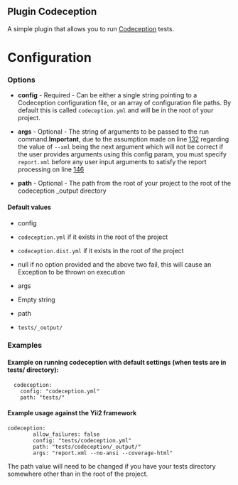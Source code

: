 Plugin Codeception
------------------

A simple plugin that allows you to run [Codeception](http://codeception.com/) tests.

Configuration
=============

### Options

* **config** - Required - Can be either a single string pointing to a Codeception configuration file, or an array of configuration file paths. By default this is called `codeception.yml` and will be in the root of your project.

* **args** - Optional - The string of arguments to be passed to the run command.**Important**, due to the assumption made on line [132](https://github.com/Block8/PHPCI/blob/master/PHPCI/Plugin/Codeception.php#L132) regarding the value of `--xml` being the next argument which will not be correct if the user provides arguments using this config param, you must specify `report.xml` before any user input arguments to satisfy the report processing on line [146](https://github.com/Block8/PHPCI/blob/master/PHPCI/Plugin/Codeception.php#L146)

* **path** - Optional - The path from the root of your project to the root of the codeception _output directory

#### Default values

- config
 - `codeception.yml` if it exists in the root of the project
 - `codeception.dist.yml` if it exists in the root of the project
 - null if no option provided and the above two fail, this will cause an Exception to be thrown on execution

- args
 - Empty string

- path
 - `tests/_output/`

### Examples

#### Example on running codeception with default settings (when tests are in tests/ directory):

```
  codeception:
    config: "codeception.yml"
    path: "tests/"
```

#### Example usage against the Yii2 framework

```
codeception:
        allow_failures: false
        config: "tests/codeception.yml"
        path: "tests/codeception/_output/"
        args: "report.xml --no-ansi --coverage-html"
```

The path value will need to be changed if you have your tests directory somewhere other than in the root of the project.
